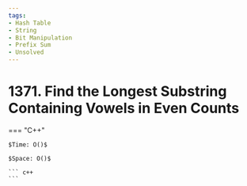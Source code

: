 ```yaml
---
tags:
- Hash Table
- String
- Bit Manipulation
- Prefix Sum
- Unsolved
---
```



# 1371. Find the Longest Substring Containing Vowels in Even Counts

=== "C++"

    $Time: O()$

    $Space: O()$

    ``` c++
    ```